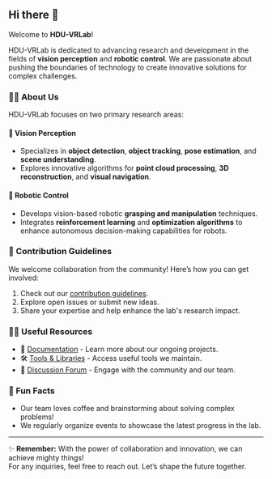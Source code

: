 ## Hi there 👋

Welcome to **HDU-VRLab**!  

HDU-VRLab is dedicated to advancing research and development in the fields of **vision perception** and **robotic control**. We are passionate about pushing the boundaries of technology to create innovative solutions for complex challenges.

### 🙋‍♀️ About Us
HDU-VRLab focuses on two primary research areas:  

#### 🌟 Vision Perception
- Specializes in **object detection**, **object tracking**, **pose estimation**, and **scene understanding**.  
- Explores innovative algorithms for **point cloud processing**, **3D reconstruction**, and **visual navigation**.

#### 🤖 Robotic Control
- Develops vision-based robotic **grasping and manipulation** techniques.  
- Integrates **reinforcement learning** and **optimization algorithms** to enhance autonomous decision-making capabilities for robots.

### 🌈 Contribution Guidelines
We welcome collaboration from the community! Here’s how you can get involved:
1. Check out our [contribution guidelines](CONTRIBUTING.md).  
2. Explore open issues or submit new ideas.  
3. Share your expertise and help enhance the lab's research impact.  

### 👩‍💻 Useful Resources
- 📖 [Documentation](#) - Learn more about our ongoing projects.  
- 🛠 [Tools & Libraries](#) - Access useful tools we maintain.  
- 💬 [Discussion Forum](#) - Engage with the community and our team.

### 🍿 Fun Facts
- Our team loves coffee and brainstorming about solving complex problems!  
- We regularly organize events to showcase the latest progress in the lab.  

---

✨ **Remember:** With the power of collaboration and innovation, we can achieve mighty things!  
For any inquiries, feel free to reach out. Let’s shape the future together.  

